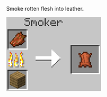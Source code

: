Smoke rotten flesh into leather.

![Rotten flesh](https://github.com/Chailotl/chocolate-tweaks/blob/master/Rotten%20Flesh%20to%20Leather/Rotten%20flesh.png)
